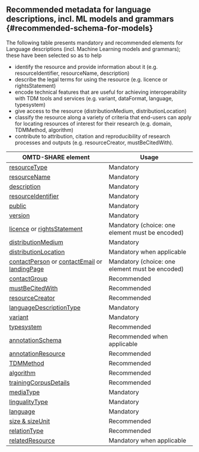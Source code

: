 ## ​Recommended metadata for language descriptions, incl. ML models and grammars {#recommended-schema-for-models}

The following table presents mandatory and recommended elements for Language descriptions \(incl. Machine Learning models and grammars\); these have been selected so as to help

* identify the resource and provide information about it (e.g. resourceIdentifier, resourceName, description)
* describe the legal terms for using the resource (e.g. licence or rightsStatement)
* encode  technical features that are useful for achieving interoperability with TDM tools and services (e.g. variant, dataFormat, language,  typesystem)
* give access to the resource (distributionMedium, distributionLocation)
* classify the resource along a variety of criteria that end-users can apply for locating resources of interest for their research (e.g. domain, TDMMethod, algorithm)
* contribute to attribution, citation and reproducibility of research processes and outputs (e.g. resourceCreator, mustBeCitedWith).

| OMTD-SHARE element | Usage |
| --- | --- |
| [resourceType](/models_resourceType.md) | Mandatory |
| [resourceName](/models_resourceName.md) | Mandatory |
| [description](/models_description.md) | Mandatory |
| [resourceIdentifier](/models_identifier.md) | Mandatory |
| [public](/public.md) | Mandatory |
| [version](/version.md) | Mandatory |
| [licence](/licence.md) or [rightsStatement](/rightsStatement.md) | Mandatory \(choice: one element must be encoded\) |
| [distributionMedium](/models_distributionMedium.md) | Mandatory |
| [distributionLocation](/models_downloadURL.md) | Mandatory when applicable |
| [contactPerson](/contactPerson.md) or [contactEmail](/contactEmail.md) or [landingPage](/landingPage.md) | Mandatory \(choice: one element must be encoded\) |
| [contactGroup](/models_contactGroup.md) | Recommended |
| [mustBeCitedWith](/mustBeCitedWith.md) | Recommended |
| [resourceCreator](/resourceCreator.md) | Recommended |
| [languageDescriptionType](/models_languageDescriptionType.md) | Mandatory |
| [variant](/models_variantName.md) | Mandatory |
| [typesystem](/annotations_typesystem.md) | Recommended |
| [annotationSchema](/annotations_annotationSchema.md) | Recommended when applicable |
| [annotationResource](/annotations_annotationResource.md) | Recommended |
| [TDMMethod](/TDMmethod.md) | Recommended |
| [algorithm](/models_algorithm.md) | Recommended |
| [trainingCorpusDetails](/models_trainingCorpusDetails.md) | Recommended |
| [mediaType](/models_mediaType.md) | Mandatory |
| [lingualityType](/models_lingualityType.md) | Mandatory |
| [language](/models_language.md) | Mandatory |
| [size & sizeUnit](/models_size.md) | Recommended |
| [relationType](/models_relationType.md) | Recommended |
| [relatedResource](/models_relatedResource.md) | Mandatory when applicable |



